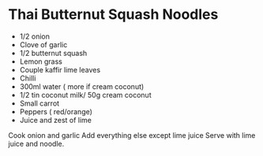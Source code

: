 # Thai Butternut Squash Noodles
* 1/2 onion
* Clove of garlic
* 1/2 butternut squash
* Lemon grass
* Couple kaffir lime leaves
* Chilli
* 300ml water ( more if cream coconut)
* 1/2 tin coconut milk/ 50g cream coconut
* Small carrot
* Peppers ( red/orange)
* Juice and zest of lime

Cook onion and garlic
Add everything else except lime juice
Serve with lime juice and noodle.
